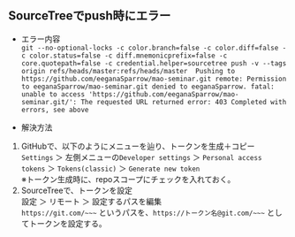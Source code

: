 ## SourceTreeでpush時にエラー

- エラー内容  
`git --no-optional-locks -c color.branch=false -c color.diff=false -c color.status=false -c diff.mnemonicprefix=false -c core.quotepath=false -c credential.helper=sourcetree push -v --tags origin refs/heads/master:refs/heads/master 
Pushing to https://github.com/eeganaSparrow/mao-seminar.git
remote: Permission to eeganaSparrow/mao-seminar.git denied to eeganaSparrow.
fatal: unable to access 'https://github.com/eeganaSparrow/mao-seminar.git/': The requested URL returned error: 403
Completed with errors, see above`

- 解決方法
1. GitHubで、以下のようにメニューを辿り、トークンを生成＋コピー  
`Settings` ＞ 左側メニューの`Developer settings` ＞ `Personal access tokens` ＞ `Tokens(classic)` ＞ `Generate new token`  
※トークン生成時に、repoスコープにチェックを入れておく。
2. SourceTreeで、トークンを設定  
設定 ＞ リモート ＞ 設定するパスを編集  
`https://git.com/~~~` というパスを、`https://トークン名@git.com/~~~` としてトークンを設定する。
